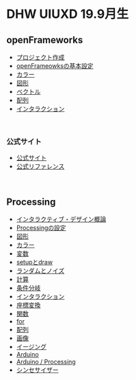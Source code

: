 # DHW UIUXD 19.9月生



## openFrameworks


* [プロジェクト作成](docs/of/01_about.md)
* [openFrameowksの基本設定](docs/of/02_settings.md)
* [カラー](docs/of/03_color.md)
* [図形](docs/of/04_shape.md)
* [ベクトル](docs/of/07_vec.md)
* [配列](docs/of/08_array.md)
* [インタラクション](docs/of/05_interaction.md)

&nbsp;

### 公式サイト
* [公式サイト](https://openframeworks.cc/)
* [公式リファレンス](https://openframeworks.cc/ja/documentation/)


&nbsp;
&nbsp;



## Processing


* [インタラクティブ・デザイン概論](docs/00_interactive.md)
* [Processingの設定](docs/01_basic.md)
* [図形](docs/02_shape.md)
* [カラー](docs/03_color.md)
* [変数](docs/04_var.md)
* [setupとdraw](docs/05_setupdraw.md)
* [ランダムとノイズ](docs/06_randomnoise.md)
* [計算](docs/07_math.md)
* [条件分岐](docs/08_if.md)
* [インタラクション](docs/09_interaction.md)
* [座標変換](docs/10_transform.md)
* [関数](docs/11_function.md)
* [for](docs/12_for.md)
* [配列](docs/13_array.md)
* [画像](docs/14_image.md)
* [イージング](docs/15_easing.md)
* [Arduino](docs/16_arduino.md)
* [Arduino / Processing](docs/18_arduino_processing.md)
* [シンセサイザー](docs/19_synthesizer.md)



&nbsp;
&nbsp;